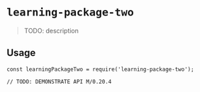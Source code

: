 # `learning-package-two`

> TODO: description

## Usage

```
const learningPackageTwo = require('learning-package-two');

// TODO: DEMONSTRATE API M/0.20.4
```
